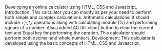 Developing an online calculator using HTML, CSS and Javascript.
Introduction:
This calculator you can modify as per your need to perform both simple and complex calculations.
Arithmetic calculations:
It should include +,-,*,/ operations along with calculating modulo (%) and performing square of a number.
Also,i added AC (All clear) button to clear the current text and Equal key for performing the opration.
This calculator should perform both decimal and whole numbers.
Development:
This calculator is developed using the basic concepts of HTML, CSS and Javascript.
